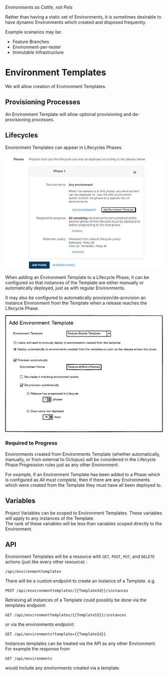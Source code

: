 
_Environments as Cattle, not Pets_

Rather than having a static set of Environments, it is sometimes desirable to have dynamic Environments which created and disposed frequently.  

Example scenarios may be:

- Feature Branches
- Environment-per-tester
- Immutable Infrastructure

# Environment Templates

We will allow creation of Environment Templates.

## Provisioning Processes 

An Environment Template will allow optional provisioning and de-provisioning processes.

## Lifecycles 

Environment Templates can appear in Lifecycles Phases.  

![Add Environment Template to Lifecycle Phase](ui-mocks/LifecyclePhase-AddEnvironmentTemplate.png "width=500")

When adding an Environment Template to a Lifecycle Phase, it can be configured so that instances of the Template are either manually or automatically deployed, just as with regular Environments. 

It may also be configured to automatically provision/de-provision an instance Environment from the Template when a release reaches the Lifecycle Phase.  

![Configure Environment Template Lifecycle Phase](ui-mocks/LifecyclePhase-ConfigureEnvironmentTemplateDialog.png "width=500")

### Required to Progress

Environments created from Environments Template (whether automatically, manually, or from external to Octopus) will be considered in the Lifecycle Phase Progression rules just as any other Environment. 

For example, if an Environment Template has been added to a Phase which is configured as _All must complete_, then if there are any Environments which were created from the Template they must have all been deployed to. 

## Variables

Project Variables can be scoped to Environment Templates. These variables will apply to any instances of the Template.   
The rank of these variables will be less than variables scoped directly to the Environment. 

## API

Environment Templates will be a resource with `GET`, `POST`, `PUT`, and `DELETE` actions (just like every other resource) :

```
/api/environmenttemplates
```

There will be a custom endpoint to create an instance of a Template.  e.g.

```
POST /api/environmenttemplates/{{TemplateId}}/instances
```

Retrieving all instances of a Template could possibly be done via the templates endpoint:

```
GET /api/environmenttemplates/{{TemplateId}}/instances
```

or via the environments endpoint:

```
GET /api/environments?template={{TemplateId}}
```

Instances templates can be treated via the API as any other Environment.  For example the response from 

```
GET /api/environments
```

would include any environments created via a template. 



